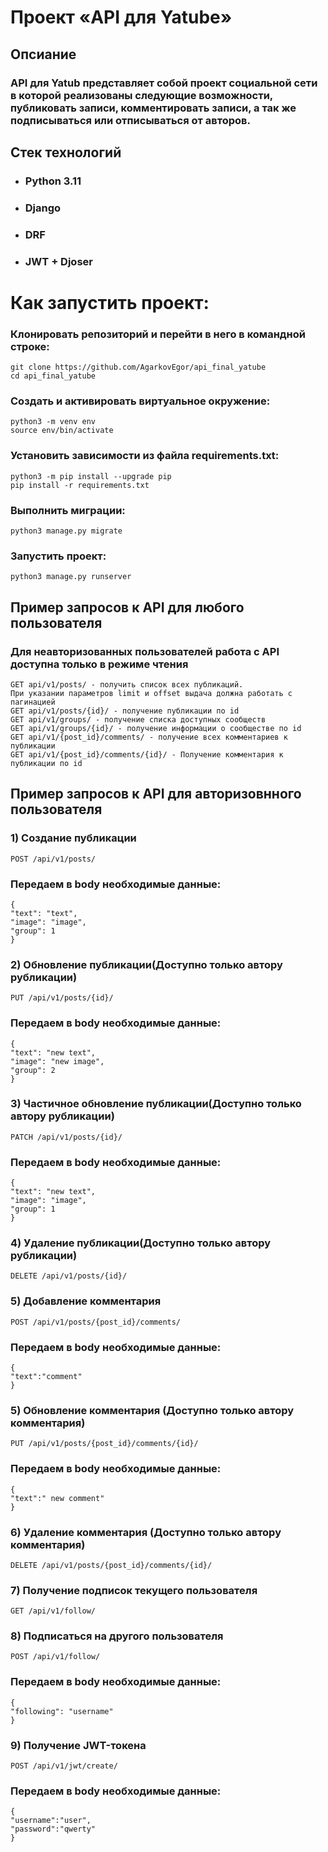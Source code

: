 # Проект «API для Yatube»
## Опсиание
### API для Yatub представляет собой проект социальной сети в которой реализованы следующие возможности, публиковать записи, комментировать записи, а так же подписываться или отписываться от авторов.
## Стек технологий
- ### Python 3.11
- ### Django 
- ### DRF
- ### JWT + Djoser
# Как запустить проект:
### Клонировать репозиторий и перейти в него в командной строке:
    git clone https://github.com/AgarkovEgor/api_final_yatube
    cd api_final_yatube
### Cоздать и активировать виртуальное окружение:
    python3 -m venv env
    source env/bin/activate
### Установить зависимости из файла requirements.txt:
    python3 -m pip install --upgrade pip
    pip install -r requirements.txt
### Выполнить миграции:
    python3 manage.py migrate
### Запустить проект:
    python3 manage.py runserver
## Пример запросов к API для любого пользователя
### Для неавторизованных пользователей работа с API доступна только в режиме чтения
    GET api/v1/posts/ - получить список всех публикаций.
    При указании параметров limit и offset выдача должна работать с пагинацией
    GET api/v1/posts/{id}/ - получение публикации по id
    GET api/v1/groups/ - получение списка доступных сообществ
    GET api/v1/groups/{id}/ - получение информации о сообществе по id
    GET api/v1/{post_id}/comments/ - получение всех комментариев к публикации
    GET api/v1/{post_id}/comments/{id}/ - Получение комментария к публикации по id
## Пример запросов к API для авторизовнного пользователя
### 1) Создание публикации
    POST /api/v1/posts/
### Передаем в body необходимые данные:
    {
    "text": "text",
    "image": "image",
    "group": 1
    }
### 2) Обновление публикации(Доступно только автору рубликации)
    PUT /api/v1/posts/{id}/
### Передаем в body необходимые данные:
    {
    "text": "new text",
    "image": "new image",
    "group": 2
    }
### 3) Частичное обновление публикации(Доступно только автору рубликации)
    PATCH /api/v1/posts/{id}/
### Передаем в body необходимые данные:
    {
    "text": "new text",
    "image": "image",
    "group": 1
    }
### 4) Удаление публикации(Доступно только автору рубликации)
    DELETE /api/v1/posts/{id}/
### 5) Добавление комментария
    POST /api/v1/posts/{post_id}/comments/
### Передаем в body необходимые данные:
    {
    "text":"comment"
    }
### 5) Обновление комментария (Доступно только автору комментария)
    PUT /api/v1/posts/{post_id}/comments/{id}/
### Передаем в body необходимые данные:
    {
    "text":" new comment"
    }
### 6) Удаление комментария (Доступно только автору комментария)
    DELETE /api/v1/posts/{post_id}/comments/{id}/
### 7) Получение подписок текущего пользователя
    GET /api/v1/follow/
### 8) Подписаться на другого пользователя
    POST /api/v1/follow/
### Передаем в body необходимые данные:
    {
    "following": "username"
    }
### 9) Получение JWT-токена
    POST /api/v1/jwt/create/
### Передаем в body необходимые данные:
    {
    "username":"user",
    "password":"qwerty"
    }
